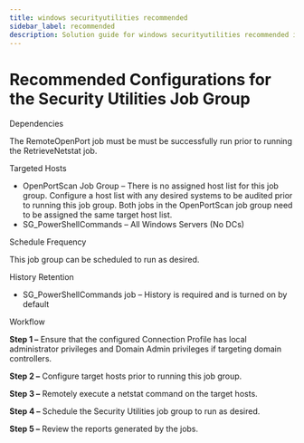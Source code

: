 ```yaml
---
title: windows securityutilities recommended
sidebar_label: recommended
description: Solution guide for windows securityutilities recommended including implementation steps, configuration, and best practices.
---
```


# Recommended Configurations for the Security Utilities Job Group

Dependencies

The RemoteOpenPort job must be must be successfully run prior to running the RetrieveNetstat job.

Targeted Hosts

- OpenPortScan Job Group – There is no assigned host list for this job group. Configure a host list
  with any desired systems to be audited prior to running this job group. Both jobs in the
  OpenPortScan job group need to be assigned the same target host list.
- SG_PowerShellCommands – All Windows Servers (No DCs)

Schedule Frequency

This job group can be scheduled to run as desired.

History Retention

- SG_PowerShellCommands job – History is required and is turned on by default

Workflow

**Step 1 –** Ensure that the configured Connection Profile has local administrator privileges and
Domain Admin privileges if targeting domain controllers.

**Step 2 –** Configure target hosts prior to running this job group.

**Step 3 –** Remotely execute a netstat command on the target hosts.

**Step 4 –** Schedule the Security Utilities job group to run as desired.

**Step 5 –** Review the reports generated by the jobs.
